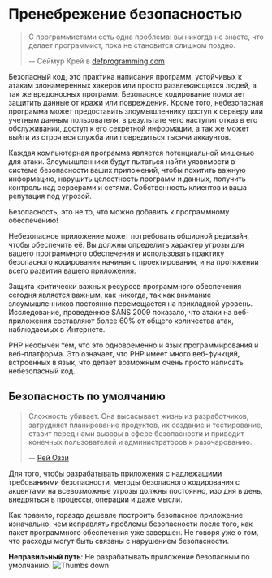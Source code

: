 # Пренебрежение безопасностью #

> С программистами есть одна проблема: вы никогда не знаете, что делает программист, пока не становится слишком поздно.
>
> -- Сеймур Крей в [defprogramming.com](http://www.defprogramming.com/q/6e61ae30a855/)

Безопасный код, это практика написания программ, устойчивых к атакам злонамеренных хакеров или просто развлекающихся людей, а так же вредоносных программ. Безопасное кодирование помогает защитить данные от кражи или повреждения. Кроме того, небезопасная программа может предоставить злоумышленнику доступ к серверу или учетным данным пользователя, в результате чего наступит отказ в его обслуживании, доступ к его секретной информации, а так же может выйти из строя вся служба или повредиться тысячи аккаунтов. 

Каждая компьютерная программа является потенциальной мишенью для атаки. Злоумышленники будут пытаться найти уязвимости в системе безопасности ваших приложений, чтобы похитить важную информацию, нарушить целостность программ и данных, получить контроль над серверами и сетями. Собственность клиентов и ваша репутация под угрозой.

Безопасность, это не то, что можно добавить к программному обеспечению!

Небезопасное приложение может потребовать обширной редизайн, чтобы обеспечить её. Вы должны определить характер угрозы для вашего программного обеспечения и использовать практику безопасного кодирования начиная с проектирования, и на протяжении всего развития вашего приложения.

Защита критически важных ресурсов программного обеспечения сегодня является важным, как никогда, так как внимание злоумышленников постоянно перемещается на прикладной уровень. Исследование, проведенное SANS 2009 показало, что атаки на веб-приложения составляют более 60% от общего количества атак, наблюдаемых в Интернете.

PHP необычен тем, что это одновременно и язык программирования и веб-платформа. Это означает, что PHP имеет много веб-функций, встроенных в язык, что делает возможным очень просто написать небезопасный код.

## Безопасность по умолчанию ##

> Сложность убивает. Она высасывает жизнь из разработчиков, затрудняет планирование продуктов, их создание и тестирование, ставит перед нами вызовы в сфере безопасности и приводит конечных пользователей и администраторов к разочарованию.
>
> -- [Рей Оззи](www.azquotes.com/quote/585933)

Для того, чтобы разрабатывать приложения с надлежащими требованиями безопасности, методы безопасного кодирования с акцентами на всевозможные угрозы должны постоянно, изо дня в день, внедряться в процессы, операции и даже мысли.

Как правило, гораздо дешевле построить безопасное приложение изначально, чем исправлять проблемы безопасности после того, как пакет программного обеспечения уже завершен. Не говоря уже о том, что расходы могут быть связаны с нарушением безопасности.

**Неправильный путь**: Не разрабатывать приложение безопасным по умолчанию. ![Thumbs down](/img/thumbs-down.png)
